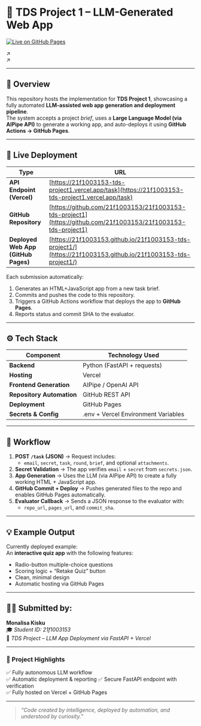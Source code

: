 # 🎯 TDS Project 1 – LLM-Generated Web App  

[![Live on GitHub Pages](https://img.shields.io/badge/🟢%20LIVE%20ON-GitHub%20Pages-blue?style=for-the-badge)](https://21f1003153.github.io/21f1003153-tds-project1/)  

↗️  
↗️  

---

## 🧠 Overview  

This repository hosts the implementation for **TDS Project 1**, showcasing a fully automated **LLM-assisted web app generation and deployment pipeline**.  
The system accepts a project *brief*, uses a **Large Language Model (via AIPipe API)** to generate a working app, and auto-deploys it using **GitHub Actions → GitHub Pages**.  

---

## 🚀 Live Deployment  

| Type                                | URL                                                                                                            |
| ----------------------------------- | -------------------------------------------------------------------------------------------------------------- |
| **API Endpoint (Vercel)**           | [https://21f1003153-tds-project1.vercel.app/task](https://21f1003153-tds-project1.vercel.app/task)             |
| **GitHub Repository**               | [https://github.com/21f1003153/21f1003153-tds-project1](https://github.com/21f1003153/21f1003153-tds-project1) |
| **Deployed Web App (GitHub Pages)** | [https://21f1003153.github.io/21f1003153-tds-project1/](https://21f1003153.github.io/21f1003153-tds-project1/) |


Each submission automatically:  
1. Generates an HTML+JavaScript app from a new task brief.  
2. Commits and pushes the code to this repository.  
3. Triggers a GitHub Actions workflow that deploys the app to **GitHub Pages**.  
4. Reports status and commit SHA to the evaluator.  

---

## ⚙️ Tech Stack  

| Component                 | Technology Used                     |
| ------------------------- | ----------------------------------- |
| **Backend**               | Python (FastAPI + requests)         |
| **Hosting**               | Vercel                              |
| **Frontend Generation**   | AIPipe / OpenAI API                 |
| **Repository Automation** | GitHub REST API                     |
| **Deployment**            | GitHub Pages                        |
| **Secrets & Config**      | .env + Vercel Environment Variables |


---

## 🔄 Workflow  

1. **POST `/task` (JSON)** → Request includes:  
   - `email`, `secret`, `task`, `round`, `brief`, and optional `attachments`.  
2. **Secret Validation** → The app verifies `email` + `secret` from `secrets.json`.  
3. **App Generation** → Uses the LLM (via AIPipe API) to create a fully working HTML + JavaScript app.  
4. **GitHub Commit + Deploy** → Pushes generated files to the repo and enables GitHub Pages automatically.  
5. **Evaluator Callback** → Sends a JSON response to the evaluator with:  
   - `repo_url`, `pages_url`, and `commit_sha`.  

---

## 💡 Example Output  

Currently deployed example:  
An **interactive quiz app** with the following features:  
- Radio-button multiple-choice questions  
- Scoring logic + “Retake Quiz” button  
- Clean, minimal design  
- Automatic hosting via GitHub Pages  

---

## 👩‍💻 Submitted by: 

**Monalisa Kisku**  
🎓 _Student ID: 21f1003153_  
💼 _TDS Project – LLM App Deployment via FastAPI + Vercel_  

---

### 🏁 Project Highlights  

✅ Fully autonomous LLM workflow  
✅ Automatic deployment & reporting
✅ Secure FastAPI endpoint with verification  
✅ Fully hosted on Vercel + GitHub Pages 

---

> _“Code created by intelligence, deployed by automation, and understood by curiosity.”_
